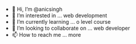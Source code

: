 - 👋 Hi, I’m @anicsingh
- 👀 I’m interested in ... web development
- 🌱 I’m currently learning ... o level course
- 💞️ I’m looking to collaborate on ... web developer
- 📫 How to reach me ... more

<!---
anicsingh/anicsingh is a ✨ special ✨ repository because its `README.md` (this file) appears on your GitHub profile.
You can click the Preview link to take a look at your changes.
--->
